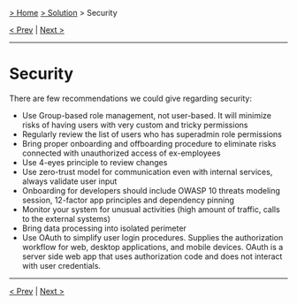 [> Home](../README.md)  [> Solution](README.md) > Security

[< Prev](2.2.ArchitectureCharacteristics.md)  |  [Next >](2.5.Deployment.md)

---

# Security

There are few recommendations we could give regarding security:
- Use Group-based role management, not user-based. It will minimize risks of having users with very custom and tricky permissions
- Regularly review the list of users who has superadmin role permissions
- Bring proper onboarding and offboarding procedure to eliminate risks connected with unauthorized access of ex-employees
- Use 4-eyes principle to review changes
- Use zero-trust model for communication even with internal services, always validate user input
- Onboarding for developers should include OWASP 10 threats modeling session, 12-factor app principles and dependency pinning
- Monitor your system for unusual activities (high amount of traffic, calls to the external systems)
- Bring data processing into isolated perimeter
- Use OAuth to simplify user login procedures. Supplies the authorization workflow for web, desktop applications, and mobile devices. OAuth is a server side web app that uses authorization code and does not interact with user credentials.

---

[< Prev](2.2.ArchitectureCharacteristics.md)  |  [Next >](2.5.Deployment.md)
